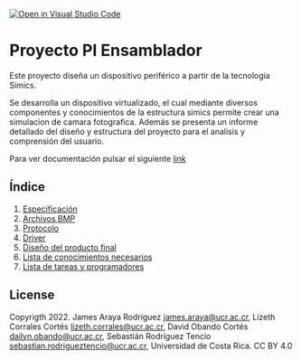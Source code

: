 [![Open in Visual Studio Code](https://classroom.github.com/assets/open-in-vscode-c66648af7eb3fe8bc4f294546bfd86ef473780cde1dea487d3c4ff354943c9ae.svg)](https://classroom.github.com/online_ide?assignment_repo_id=7710818&assignment_repo_type=AssignmentRepo)

# Proyecto PI Ensamblador

Este proyecto diseña un dispositivo periférico a partir de la tecnología Simics. 

Se desarrolla un dispositivo virtualizado, el cual mediante diversos componentes y conocimientos de la estructura simics  permite  crear  una simulacion de camara fotografica. Además se presenta un informe detallado del diseño y estructura del proyecto para el analisis y comprensión del usuario.  

Para ver documentación pulsar el siguiente [link](https://github.com/ECCIUCRLQ/proyecto-nevergiveup/blob/main/Proyecto/Documentaci%C3%B3n/Documentaci%C3%B3n.md)

## Índice
  1. [Especificación](https://github.com/ECCIUCRLQ/proyecto-nevergiveup/wiki/1.-Especificación)
  2. [Archivos BMP](https://github.com/ECCIUCRLQ/proyecto-nevergiveup/wiki/2.-Archivos-BMP)
  3. [Protocolo](https://github.com/ECCIUCRLQ/proyecto-nevergiveup/wiki/3.-Protocolo)
  4. [Driver](https://github.com/ECCIUCRLQ/proyecto-nevergiveup/wiki/4.-Driver)
  5. [Diseño del producto final](https://github.com/ECCIUCRLQ/proyecto-nevergiveup/wiki/5.-Diseño-del-producto-final)
  6. [Lista de conocimientos necesarios](https://github.com/ECCIUCRLQ/proyecto-nevergiveup/wiki/6.-Lista-de-conocimientos-necesarios)
  7. [Lista de tareas y programadores](https://github.com/ECCIUCRLQ/proyecto-nevergiveup/wiki/7.-Lista-de-tareas-y-programadores)


## License

Copyrigth 2022. James Araya Rodríguez james.araya@ucr.ac.cr, Lizeth Corrales Cortés lizeth.corrales@ucr.ac.cr, David Obando Cortés dailyn.obando@ucr.ac.cr, Sebastián Rodríguez Tencio sebastian.rodrigueztencio@ucr.ac.cr, Universidad de Costa Rica. CC BY 4.0
